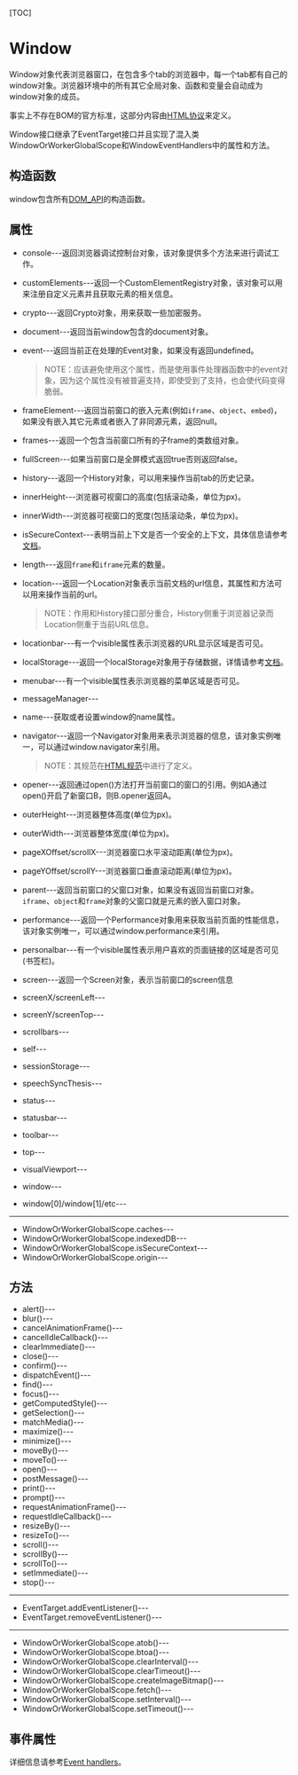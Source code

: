 [TOC]

# Window

Window对象代表浏览器窗口，在包含多个tab的浏览器中，每一个tab都有自己的window对象。浏览器环境中的所有其它全局对象、函数和变量会自动成为window对象的成员。

事实上不存在BOM的官方标准，这部分内容由[HTML协议](https://html.spec.whatwg.org/multipage/window-object.html#window)来定义。

Window接口继承了EventTarget接口并且实现了混入类WindowOrWorkerGlobalScope和WindowEventHandlers中的属性和方法。



## 构造函数

window包含所有[DOM_API](https://developer.mozilla.org/en-US/docs/Web/API/Document_Object_Model)的构造函数。



## 属性

- console---返回浏览器调试控制台对象，该对象提供多个方法来进行调试工作。

- customElements---返回一个CustomElementRegistry对象，该对象可以用来注册自定义元素并且获取元素的相关信息。

- crypto---返回Crypto对象，用来获取一些加密服务。

- document---返回当前window包含的document对象。

- event---返回当前正在处理的Event对象，如果没有返回undefined。

  > NOTE：应该避免使用这个属性，而是使用事件处理器函数中的event对象，因为这个属性没有被普遍支持，即使受到了支持，也会使代码变得脆弱。

- frameElement---返回当前窗口的嵌入元素(例如`iframe`、`object`、`embed`)，如果没有嵌入其它元素或者嵌入了非同源元素，返回null。

- frames---返回一个包含当前窗口所有的子frame的类数组对象。

- fullScreen---如果当前窗口是全屏模式返回true否则返回false。

- history---返回一个History对象，可以用来操作当前tab的历史记录。

- innerHeight---浏览器可视窗口的高度(包括滚动条，单位为px)。

- innerWidth---浏览器可视窗口的宽度(包括滚动条，单位为px)。

- isSecureContext---表明当前上下文是否一个安全的上下文，具体信息请参考[文档](https://developer.mozilla.org/en-US/docs/Web/Security/Secure_Contexts)。

- length---返回`frame`和`iframe`元素的数量。

- location---返回一个Location对象表示当前文档的url信息，其属性和方法可以用来操作当前的url。

  > NOTE：作用和History接口部分重合，History侧重于浏览器记录而Location侧重于当前URL信息。

- locationbar---有一个visible属性表示浏览器的URL显示区域是否可见。

- localStorage---返回一个localStorage对象用于存储数据，详情请参考[文档](https://developer.mozilla.org/en-US/docs/Web/API/Storage)。

- menubar---有一个visible属性表示浏览器的菜单区域是否可见。

- messageManager---

- name---获取或者设置window的name属性。

- navigator---返回一个Navigator对象用来表示浏览器的信息，该对象实例唯一，可以通过window.navigator来引用。

  > NOTE：其规范在[HTML规范](https://html.spec.whatwg.org/multipage/system-state.html#the-navigator-object)中进行了定义。

- opener---返回通过open()方法打开当前窗口的窗口的引用。例如A通过open()开启了新窗口B，则B.opener返回A。

- outerHeight---浏览器整体高度(单位为px)。

- outerWidth---浏览器整体宽度(单位为px)。

- pageXOffset/scrollX---浏览器窗口水平滚动距离(单位为px)。

- pageYOffset/scrollY---浏览器窗口垂直滚动距离(单位为px)。

- parent---返回当前窗口的父窗口对象，如果没有返回当前窗口对象。`iframe`、`object`和`frame`对象的父窗口就是元素的嵌入窗口对象。

- performance---返回一个Performance对象用来获取当前页面的性能信息，该对象实例唯一，可以通过window.performance来引用。

- personalbar---有一个visible属性表示用户喜欢的页面链接的区域是否可见(书签栏)。

- screen---返回一个Screen对象，表示当前窗口的screen信息

- screenX/screenLeft---

- screenY/screenTop---

- scrollbars---

- self---

- sessionStorage---

- speechSyncThesis---

- status---

- statusbar---

- toolbar---

- top---

- visualViewport---

- window---

- window[0]/window[1]/etc---

------

- WindowOrWorkerGlobalScope.caches---
- WindowOrWorkerGlobalScope.indexedDB---
- WindowOrWorkerGlobalScope.isSecureContext---
- WindowOrWorkerGlobalScope.origin---



## 方法

- alert()---
- blur()---
- cancelAnimationFrame()---
- cancelIdleCallback()---
- clearImmediate()---
- close()---
- confirm()---
- dispatchEvent()---
- find()---
- focus()---
- getComputedStyle()---
- getSelection()---
- matchMedia()---
- maximize()---
- minimize()---
- moveBy()---
- moveTo()---
- open()---
- postMessage()---
- print()---
- prompt()---
- requestAnimationFrame()---
- requestIdleCallback()---
- resizeBy()---
- resizeTo()---
- scroll()---
- scrollBy()---
- scrollTo()---
- setImmediate()---
- stop()---

------

- EventTarget.addEventListener()---
- EventTarget.removeEventListener()---

------

- WindowOrWorkerGlobalScope.atob()---
- WindowOrWorkerGlobalScope.btoa()---
- WindowOrWorkerGlobalScope.clearInterval()---
- WindowOrWorkerGlobalScope.clearTimeout()---
- WindowOrWorkerGlobalScope.createImageBitmap()---
- WindowOrWorkerGlobalScope.fetch()---
- WindowOrWorkerGlobalScope.setInterval()---
- WindowOrWorkerGlobalScope.setTimeout()---



## 事件属性

详细信息请参考[Event handlers](<https://developer.mozilla.org/en-US/docs/Web/API/Window#Event_handlers>)。